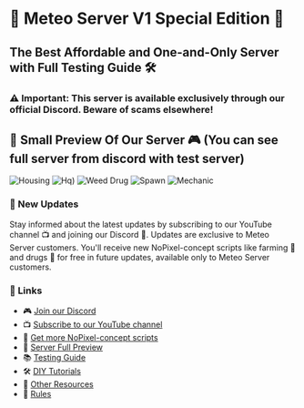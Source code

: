 # 🌟 Meteo Server V1 Special Edition 🌟  
## The Best Affordable and One-and-Only Server with Full Testing Guide 🛠️

### ⚠️ Important: This server is available exclusively through our official Discord. Beware of scams elsewhere!

## 🎥 Small Preview Of Our Server 🎮 (You can see full server from discord with test server)
![Housing](https://github.com/user-attachments/assets/1b5a6681-de52-4b81-9882-ffb4f0aa6cf0)
![Hq)](https://github.com/user-attachments/assets/d8058185-72b6-432d-9061-c32381db0ef9)
![Weed Drug](https://github.com/user-attachments/assets/7e125097-8eb7-4fe7-9184-0003729e8a26)
![Spawn](https://github.com/user-attachments/assets/f34d9c6b-59d8-4b2c-9a28-7c1a3a1db5b8)
![Mechanic](https://github.com/user-attachments/assets/f8df77b4-4215-4d4c-bb1b-d8ddfa42239b)

### 🔄 New Updates  
Stay informed about the latest updates by subscribing to our YouTube channel 📺 and joining our Discord 💬. Updates are exclusive to Meteo Server customers. You'll receive new NoPixel-concept scripts like farming 🌾 and drugs 💊 for free in future updates, available only to Meteo Server customers.

### 🔗 Links

- 🎮 [Join our Discord](https://discord.gg/P4B4hYUujN)
- 📺 [Subscribe to our YouTube channel](https://youtube.com/@meteofivem)
- 📝 [Get more NoPixel-concept scripts](https://meteo.tebex.io/)
- 👀 [Server Full Preview](https://discord.com/channels/1012280316913799170/1230083630567788635)
- 📚 [Testing Guide](https://discord.com/channels/1012280316913799170/1238186788238135326)
- 🛠️ [DIY Tutorials](https://discord.com/channels/1012280316913799170/1256619412144918581)
- 📂 [Other Resources](https://discord.com/channels/1012280316913799170/1256065920170852413)
- 📜 [Rules](https://discord.com/channels/1012280316913799170/1148808483714650182)

